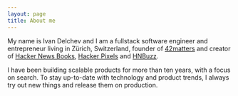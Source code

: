 ```yaml
---
layout: page
title: About me
---
```


My name is Ivan Delchev and I am a fullstack software engineer and entrepreneur living in Zürich, Switzerland,  founder of [42matters](https://42matters.com) and creator of [Hacker News Books](http://hackernewsbooks.com), [Hacker Pixels](http://hackerpixels.com) and [HNBuzz](http://hnbuzz.com).

I have been building scalable products for more than ten years, with a focus on search. To stay up-to-date with technology and product trends, I always try out new things and release them on production.